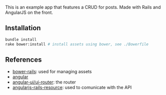 This is an example app that features a CRUD for posts.
Made with Rails and AngularJS on the front.

## Installation
~~~bash
bundle install
rake bower:install # install assets using bower, see ./Bowerfile
~~~

## References

- [bower-rails](https://github.com/rharriso/bower-rails/): used for managing assets
- [angular](https://angularjs.org/)
- [angular-ui/ui-router](https://github.com/angular-ui/ui-router): the router
- [angularjs-rails-resource](https://github.com/FineLinePrototyping/angularjs-rails-resource): used to comunicate with the API
